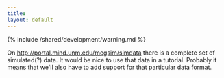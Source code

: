 ```yaml
---
title:
layout: default
---
```


{% include /shared/development/warning.md %}

On http://portal.mind.unm.edu/megsim/simdata there is a complete set of simulated(?) data. It would be nice to use that data in a tutorial. Probably it means that we'll also have to add support for that particular data format.

